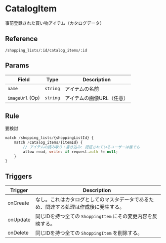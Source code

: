 # CatalogItem

事前登録された買い物アイテム（カタログデータ）

## Reference

```
/shopping_lists/:id/catalog_items/:id
```

## Params

| Field           | Type     | Description               |
| --------------- | -------- | ------------------------- |
| `name`          | `string` | アイテムの名前            |
| `imageUrl` (Op) | `string` | アイテムの画像URL（任意） |

## Rule

要検討
```javascript
match /shopping_lists/{shoppingListId} {
    match /catalog_items/{itemId} {
        // アイテムの読み取り・書き込み: 認証されているユーザーは誰でも
        allow read, write: if request.auth != null;
    }
}
```

## Triggers

| Trigger  | Description                                                                          |
| -------- | ------------------------------------------------------------------------------------ |
| onCreate | なし。これはカタログとしてのマスタデータであるため、関連する処理は作成後に発生する。 |
| onUpdate | 同じIDを持つ全ての `ShoppingItem` にその変更内容を反映する。                         |
| onDelete | 同じIDを持つ全ての `ShoppingItem` を削除する。                                       |


